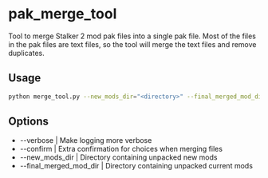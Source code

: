 # pak_merge_tool
Tool to merge Stalker 2 mod pak files into a single pak file.
Most of the files in the pak files are text files, so the tool
will merge the text files and remove duplicates.

## Usage

```bash
python merge_tool.py --new_mods_dir="<directory>" --final_merged_mod_dir="<directory>"
```

## Options
* --verbose | Make logging more verbose
* --confirm | Extra confirmation for choices when merging files
* --new_mods_dir | Directory containing unpacked new mods
* --final_merged_mod_dir | Directory containing unpacked current mods
